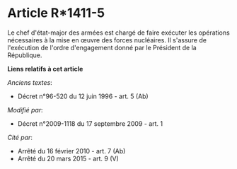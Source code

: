 # Article R*1411-5

Le chef d'état-major des armées est chargé de faire exécuter les opérations nécessaires à la mise en œuvre des forces
nucléaires. Il s'assure de l'exécution de l'ordre d'engagement donné par le Président de la République.

**Liens relatifs à cet article**

_Anciens textes_:

  - Décret n°96-520 du 12 juin 1996 - art. 5 (Ab)

_Modifié par_:

  - Décret n°2009-1118 du 17 septembre 2009 - art. 1

_Cité par_:

  - Arrêté du 16 février 2010 - art. 7 (Ab)
  - Arrêté du 20 mars 2015 - art. 9 (V)
